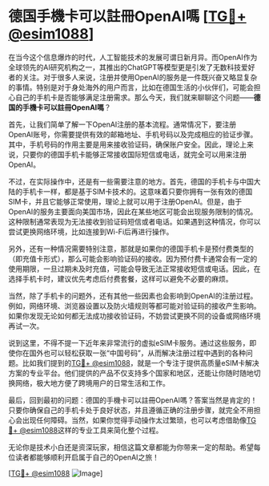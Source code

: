# 德国手機卡可以註冊OpenAI嗎 [[TG💪+ @esim1088](https://t.me/s/esim1088)]

在当今这个信息爆炸的时代，人工智能技术的发展可谓日新月异。而OpenAI作为全球领先的AI研究机构之一，其推出的ChatGPT等模型更是引发了无数科技爱好者的关注。对于很多人来说，注册并使用OpenAI的服务是一件既兴奋又略显复杂的事情。特别是对于身处海外的用户而言，比如在德国生活的小伙伴们，可能会担心自己的手机卡是否能够满足注册需求。那么今天，我们就来聊聊这个问题——**德国的手機卡可以註冊OpenAI嗎**？

首先，让我们简单了解一下OpenAI注册的基本流程。通常情况下，要注册OpenAI账号，你需要提供有效的邮箱地址、手机号码以及完成相应的验证步骤。其中，手机号码的作用主要是用来接收验证码，确保账户安全。因此，理论上来说，只要你的德国手机卡能够正常接收国际短信或电话，就完全可以用来注册OpenAI。

不过，在实际操作中，还是有一些需要注意的地方。首先，德国的手机卡与中国大陆的手机卡一样，都是基于SIM卡技术的。这意味着只要你拥有一张有效的德国SIM卡，并且它能够正常使用，理论上就可以用于注册OpenAI。但是，由于OpenAI的服务主要面向美国市场，因此在某些地区可能会出现服务限制的情况。这种限制通常表现为无法接收到验证码短信或者电话。如果遇到这种情况，你可以尝试更换网络环境，比如连接到Wi-Fi后再进行操作。

另外，还有一种情况需要特别注意，那就是如果你的德国手机卡是预付费类型的（即充值卡形式），那么可能会影响验证码的接收。因为预付费卡通常会有一定的使用期限，一旦过期未及时充值，可能会导致无法正常接收短信或电话。因此，在选择手机卡时，建议优先考虑后付费套餐，这样可以避免不必要的麻烦。

当然，除了手机卡的问题外，还有其他一些因素也会影响到OpenAI的注册过程。例如，网络环境、浏览器设置以及防火墙规则等都可能对验证码的接收产生影响。如果你发现无论如何都无法成功接收验证码，不妨尝试更换不同的设备或网络环境再试一次。

说到这里，不得不提一下近年来非常流行的虚拟eSIM卡服务。通过这些服务，即使你在国外也可以轻松获取一张“中国号码”，从而解决注册过程中遇到的各种问题。比如我们提到的[TG💪+ @esim1088](https://t.me/s/esim1088)，就是一个专注于提供高质量eSIM卡解决方案的专业平台。他们提供的产品不仅支持多个国家和地区，还能让你随时随地切换网络，极大地方便了跨境用户的日常生活和工作。

最后，回到最初的问题：德国的手機卡可以註冊OpenAI嗎？答案当然是肯定的！只要你确保自己的手机卡处于良好状态，并且遵循正确的注册步骤，就完全不用担心会出现任何障碍。当然，如果你觉得手动操作太过繁琐，也可以考虑借助像[TG💪+ @esim1088](https://t.me/s/esim1088)这样的专业工具来简化整个过程。

无论你是技术小白还是资深玩家，相信这篇文章都能为你带来一定的帮助。希望每位读者都能够顺利开启属于自己的OpenAI之旅！

[[TG💪+ @esim1088](https://t.me/s/esim1088) ![Image](https://i.postimg.cc/4NQfJmqS/Snipaste-2025-05-13-00-14-12.png)]